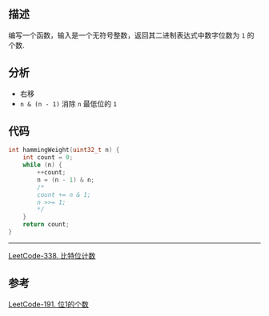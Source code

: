 
## 描述
编写一个函数，输入是一个无符号整数，返回其二进制表达式中数字位数为 `1` 的个数.

## 分析
* 右移
* `n & (n - 1)` 消除 `n` 最低位的 `1`
## 代码

```cpp
int hammingWeight(uint32_t n) {
    int count = 0;
    while (n) {
        ++count;
        n = (n - 1) & n;
        /*
        count += n & 1;
        n >>= 1;
        */
    }
    return count;
}
```

***
[LeetCode-338. 比特位计数](https://leetcode-cn.com/problems/counting-bits/)

## 参考
[LeetCode-191. 位1的个数](https://leetcode-cn.com/problems/number-of-1-bits/)